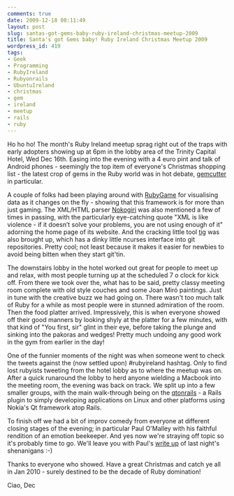 ```yaml
---
comments: true
date: 2009-12-18 08:11:49
layout: post
slug: santas-got-gems-baby-ruby-ireland-christmas-meetup-2009
title: Santa's got Gems baby! Ruby Ireland Christmas Meetup 2009
wordpress_id: 419
tags:
- Geek
- Programming
- RubyIreland
- Rubyonrails
- UbuntuIreland
- christmas
- gem
- ireland
- meetup
- rails
- ruby
---
```


Ho ho ho! The month's Ruby Ireland meetup sprag right out of the traps with early adopters showing up at 6pm in the lobby area of the Trinity Capital Hotel, Wed Dec 16th. Easing into the evening with a 4 euro pint and talk of Android phones - seemingly the top item of everyone's Christmas shopping list - the latest crop of gems in the Ruby world was in hot debate, [gemcutter](http://gemcutter.org/) in particular.

A couple of folks had been playing around with [RubyGame](http://rubygame.org/) for visualising data as it changes on the fly - showing that this framework is for more than just gaming. The XML/HTML parser [Nokogiri](http://nokogiri.org) was also mentioned a few of times in passing, with the particularly eye-catching quote "XML is like violence - if it doesn’t solve your problems, you are not using enough of it" adorning the home page of its website. And the cracking little tool [tig](http://www.gitready.com) was also brought up, which has a dinky little ncurses interface into git repositories. Pretty cool; not least because it makes it easier for newbies to avoid being bitten when they start git'tin.

The downstairs lobby in the hotel worked out great for people to meet up and relax, with most people turning up at the scheduled 7 o clock for kick off. From there we took over the, what has to be said, pretty classy meeting room complete with old style couches and some Joan Miró paintings. Just in tune with the creative buzz we had going on. There wasn't too much talk of Ruby for a while as most people were in stunned admiration of the room. Then the food platter arrived. Impressively, this is when everyone showed off their good manners by looking shyly at the platter for a few minutes, with that kind of "You first, sir" glint in their eye, before taking the plunge and sinking into the pakoras and wedges! Pretty much undoing any good work in the gym from earlier in the day!

One of the funnier moments of the night was when someone went to check the tweets against the (now settled upon) #rubyireland hashtag. Only to find lost rubyists tweeting from the hotel lobby as to where the meetup was on. After a quick runaround the lobby to herd anyone wielding a Macbook into the meeting room, the evening was back on track. We split up into a few smaller groups, with the main walk-through being on the [qtonrails](http://github.com/theirishpenguin/qtonrails) - a Rails plugin to simply developing applications on Linux and other platforms using Nokia's Qt framework atop Rails.

To finish off we had a bit of improv comedy from everyone at different closing stages of the evening; in particular Paul O'Malley with his faithful rendition of an emotion beekeeper. And yes now we're straying off topic so it's probably time to go. We'll leave you with Paul's [write up](http://funnycan.be/?p=295) of last night's shenanigans :-)

Thanks to everyone who showed. Have a great Christmas and catch ye all in Jan 2010 - surely destined to be the decade of Ruby domination!

Ciao,
Dec


